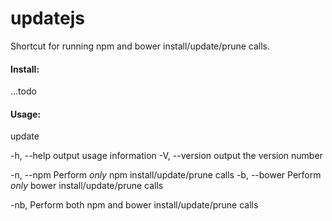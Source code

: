 # updatejs

Shortcut for running npm and bower install/update/prune calls.

#### Install:
...todo

#### Usage:
update

 -h, --help        output usage information
 -V, --version     output the version number

 -n, --npm         Perform *only* npm install/update/prune calls
 -b, --bower       Perform *only* bower install/update/prune calls

 -nb, <no params>  Perform both npm and bower install/update/prune calls